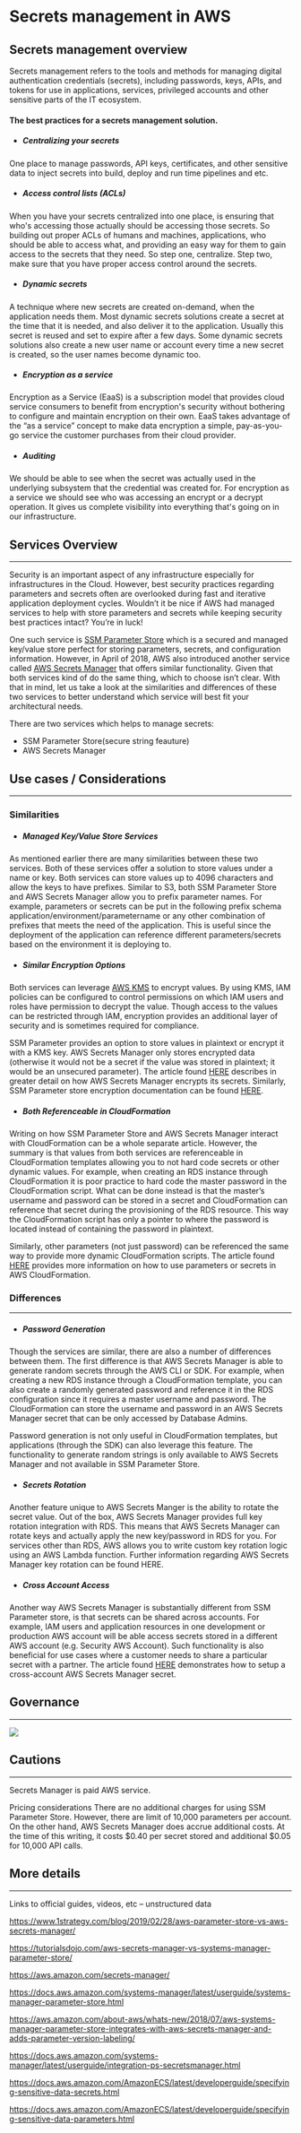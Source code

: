 # Secrets management in AWS

## Secrets management overview

Secrets management refers to the tools and methods for managing digital authentication credentials (secrets), including passwords, keys, APIs, and tokens for use in applications, services, privileged accounts and other sensitive parts of the IT ecosystem.

#### The best practices for a secrets management solution.

 - ##### Centralizing your secrets
One place to manage passwords, API keys, certificates, and other sensitive data to inject secrets into build, deploy and run time pipelines and etc.

 - ##### Access control lists (ACLs)
When you have your secrets centralized into one place, is ensuring that who's accessing those actually should be accessing those secrets. So building out proper ACLs of humans and machines, applications, who should be able to access what, and providing an easy way for them to gain access to the secrets that they need. So step one, centralize. Step two, make sure that you have proper access control around the secrets.

- ##### Dynamic secrets
 A technique where new secrets are created on-demand, when the application needs them. 
 Most dynamic secrets solutions create a secret at the time that it is needed, and also deliver it to the application. Usually this secret is reused and set to expire after a few days.  Some dynamic secrets solutions also create a new user name or account every time a new secret is created, so the user names become dynamic too.
 
- ##### Encryption as a service
Encryption as a Service (EaaS) is a subscription model that provides cloud service consumers to benefit from encryption's security without bothering to configure and maintain encryption on their own. EaaS takes advantage of the “as a service” concept to make data encryption a simple, pay-as-you-go service the customer purchases from their cloud provider.

- #####  Auditing
We should be able to see when the secret was actually used in the underlying subsystem that the credential was created for. For encryption as a service we should see who was accessing an encrypt or a decrypt operation. It gives us complete visibility into everything that's going on in our infrastructure.

## Services Overview
---

Security is an important aspect of any infrastructure especially for infrastructures in the Cloud. However, best security practices regarding parameters and secrets often are overlooked during fast and iterative application deployment cycles. Wouldn’t it be nice if AWS had managed services to help with store parameters and secrets while keeping security best practices intact? You’re in luck!

One such service is [SSM Parameter Store](https://aws.amazon.com/systems-manager/features/) which is a secured and managed key/value store perfect for storing parameters, secrets, and configuration information. However, in April of 2018, AWS also introduced another service called [AWS Secrets Manager](https://aws.amazon.com/secrets-manager/) that offers similar functionality. Given that both services kind of do the same thing, which to choose isn’t clear. With that in mind, let us take a look at the similarities and differences of these two services to better understand which service will best fit your architectural needs.

There are two services which helps to manage secrets:

- SSM Parameter Store(secure string feauture)
- AWS Secrets Manager

## Use cases / Considerations
---
### Similarities

* ##### Managed Key/Value Store Services
As mentioned earlier there are many similarities between these two services. Both of these services offer a solution to store values under a name or key. Both services can store values up to 4096 characters and allow the keys to have prefixes. Similar to S3, both SSM Parameter Store and AWS Secrets Manager allow you to prefix parameter names. For example, parameters or secrets can be put in the following prefix schema application/environment/parametername or any other combination of prefixes that meets the need of the application. This is useful since the deployment of the application can reference different parameters/secrets based on the environment it is deploying to.
* ##### Similar Encryption Options
Both services can leverage [AWS KMS](https://aws.amazon.com/kms/) to encrypt values. By using KMS, IAM policies can be configured to control permissions on which IAM users and roles have permission to decrypt the value. Though access to the values can be restricted through IAM, encryption provides an additional layer of security and is sometimes required for compliance.

SSM Parameter provides an option to store values in plaintext or encrypt it with a KMS key. AWS Secrets Manager only stores encrypted data (otherwise it would not be a secret if the value was stored in plaintext; it would be an unsecured parameter). The article found [HERE](https://docs.aws.amazon.com/kms/latest/developerguide/services-secrets-manager.html) describes in greater detail on how AWS Secrets Manager encrypts its secrets. Similarly, SSM Parameter store encryption documentation can be found [HERE](https://docs.aws.amazon.com/kms/latest/developerguide/services-parameter-store.html).

* ##### Both Referenceable in CloudFormation
Writing on how SSM Parameter Store and AWS Secrets Manager interact with CloudFormation can be a whole separate article. However, the summary is that values from both services are referenceable in CloudFormation templates allowing you to not hard code secrets or other dynamic values. For example, when creating an RDS instance through CloudFormation it is poor practice to hard code the master password in the CloudFormation script. What can be done instead is that the master’s username and password can be stored in a secret and CloudFormation can reference that secret during the provisioning of the RDS resource. This way the CloudFormation script has only a pointer to where the password is located instead of containing the password in plaintext.

Similarly, other parameters (not just password) can be referenced the same way to provide more dynamic CloudFormation scripts. The article found [HERE](https://docs.aws.amazon.com/AWSCloudFormation/latest/UserGuide/dynamic-references.html) provides more information on how to use parameters or secrets in AWS CloudFormation.

### Differences
---

- ##### Password Generation
Though the services are similar, there are also a number of differences between them. The first difference is that AWS Secrets Manager is able to generate random secrets through the AWS CLI or SDK. For example, when creating a new RDS instance through a CloudFormation template, you can also create a randomly generated password and reference it in the RDS configuration since it requires a master username and password. The CloudFormation can store the username and password in an AWS Secrets Manager secret that can be only accessed by Database Admins.

Password generation is not only useful in CloudFormation templates, but applications (through the SDK) can also leverage this feature. The functionality to generate random strings is only available to AWS Secrets Manager and not available in SSM Parameter Store.
- ##### Secrets Rotation
Another feature unique to AWS Secrets Manger is the ability to rotate the secret value. Out of the box, AWS Secrets Manager provides full key rotation integration with RDS. This means that AWS Secrets Manager can rotate keys and actually apply the new key/password in RDS for you. For services other than RDS, AWS allows you to write custom key rotation logic using an AWS Lambda function. Further information regarding AWS Secrets Manager key rotation can be found HERE.
- ##### Cross Account Access
Another way AWS Secrets Manager is substantially different from SSM Parameter store, is that secrets can be shared across accounts. For example, IAM users and application resources in one development or production AWS account will be able access secrets stored in a different AWS account (e.g. Security AWS Account). Such functionality is also beneficial for use cases where a customer needs to share a particular secret with a partner. The article found [HERE](https://aws.amazon.com/blogs/security/how-to-access-secrets-across-aws-accounts-by-attaching-resource-based-policies/) demonstrates how to setup a cross-account AWS Secrets Manager secret.



## Governance
---
![](assets/images/sm.png)


## Cautions
---
Secrets Manager is paid AWS service.


Pricing considerations
There are no additional charges for using SSM Parameter Store. However, there are limit of 10,000 parameters per account. On the other hand, AWS Secrets Manager does accrue additional costs. At the time of this writing, it costs $0.40 per secret stored and additional $0.05 for 10,000 API calls.

## More details
---
Links to official guides, videos, etc – unstructured data

https://www.1strategy.com/blog/2019/02/28/aws-parameter-store-vs-aws-secrets-manager/

https://tutorialsdojo.com/aws-secrets-manager-vs-systems-manager-parameter-store/

https://aws.amazon.com/secrets-manager/

https://docs.aws.amazon.com/systems-manager/latest/userguide/systems-manager-parameter-store.html

https://aws.amazon.com/about-aws/whats-new/2018/07/aws-systems-manager-parameter-store-integrates-with-aws-secrets-manager-and-adds-parameter-version-labeling/

https://docs.aws.amazon.com/systems-manager/latest/userguide/integration-ps-secretsmanager.html

https://docs.aws.amazon.com/AmazonECS/latest/developerguide/specifying-sensitive-data-secrets.html

https://docs.aws.amazon.com/AmazonECS/latest/developerguide/specifying-sensitive-data-parameters.html
